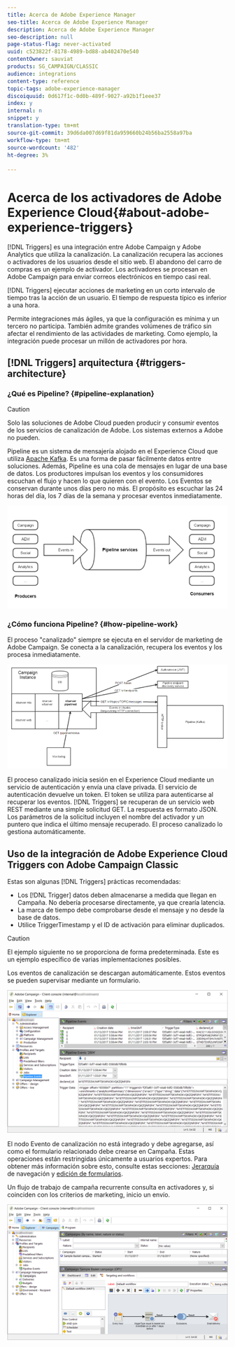 ```yaml
---
title: Acerca de Adobe Experience Manager
seo-title: Acerca de Adobe Experience Manager
description: Acerca de Adobe Experience Manager
seo-description: null
page-status-flag: never-activated
uuid: c523822f-8178-4989-bd88-ab402470e540
contentOwner: sauviat
products: SG_CAMPAIGN/CLASSIC
audience: integrations
content-type: reference
topic-tags: adobe-experience-manager
discoiquuid: 0d617f1c-0d0b-489f-9027-a92b1f1eee37
index: y
internal: n
snippet: y
translation-type: tm+mt
source-git-commit: 39d6da007d69f81da959660b24b56ba2558a97ba
workflow-type: tm+mt
source-wordcount: '482'
ht-degree: 3%

---
```



# Acerca de los activadores de Adobe Experience Cloud{#about-adobe-experience-triggers}

[!DNL Triggers] es una integración entre Adobe Campaign y Adobe Analytics que utiliza la canalización. La canalización recupera las acciones o activadores de los usuarios desde el sitio web. El abandono del carro de compras es un ejemplo de activador. Los activadores se procesan en Adobe Campaign para enviar correos electrónicos en tiempo casi real.

[!DNL Triggers] ejecutar acciones de marketing en un corto intervalo de tiempo tras la acción de un usuario. El tiempo de respuesta típico es inferior a una hora.

Permite integraciones más ágiles, ya que la configuración es mínima y un tercero no participa.
También admite grandes volúmenes de tráfico sin afectar el rendimiento de las actividades de marketing. Como ejemplo, la integración puede procesar un millón de activadores por hora.

## [!DNL Triggers] arquitectura {#triggers-architecture}

### ¿Qué es Pipeline? {#pipeline-explanation}

>[!CAUTION]
>
>Solo las soluciones de Adobe Cloud pueden producir y consumir eventos de los servicios de canalización de Adobe. Los sistemas externos a Adobe no pueden.

Pipeline es un sistema de mensajería alojado en el Experience Cloud que utiliza [Apache Kafka](http://kafka.apache.org/). Es una forma de pasar fácilmente datos entre soluciones. Además, Pipeline es una cola de mensajes en lugar de una base de datos. Los productores impulsan los eventos y los consumidores escuchan el flujo y hacen lo que quieren con el evento. Los Eventos se conservan durante unos días pero no más. El propósito es escuchar las 24 horas del día, los 7 días de la semana y procesar eventos inmediatamente.

![](assets/triggers_1.png)

### ¿Cómo funciona Pipeline? {#how-pipeline-work}

El proceso &quot;canalizado&quot; siempre se ejecuta en el servidor de marketing de Adobe Campaign. Se conecta a la canalización, recupera los eventos y los procesa inmediatamente.

![](assets/triggers_2.png)

El proceso canalizado inicia sesión en el Experience Cloud mediante un servicio de autenticación y envía una clave privada. El servicio de autenticación devuelve un token. El token se utiliza para autenticarse al recuperar los eventos. [!DNL Triggers] se recuperan de un servicio web REST mediante una simple solicitud GET. La respuesta es formato JSON. Los parámetros de la solicitud incluyen el nombre del activador y un puntero que indica el último mensaje recuperado. El proceso canalizado lo gestiona automáticamente.

## Uso de la integración de Adobe Experience Cloud Triggers con Adobe Campaign Classic

Estas son algunas [!DNL Triggers] prácticas recomendadas:

* Los [!DNL Trigger] datos deben almacenarse a medida que llegan en Campaña. No debería procesarse directamente, ya que crearía latencia.
* La marca de tiempo debe comprobarse desde el mensaje y no desde la base de datos.
* Utilice TriggerTimestamp y el ID de activación para eliminar duplicados.

>[!CAUTION]
>
>El ejemplo siguiente no se proporciona de forma predeterminada. Este es un ejemplo específico de varias implementaciones posibles.

Los eventos de canalización se descargan automáticamente. Estos eventos se pueden supervisar mediante un formulario.

![](assets/triggers_3.png)

El nodo Evento de canalización no está integrado y debe agregarse, así como el formulario relacionado debe crearse en Campaña. Estas operaciones están restringidas únicamente a usuarios expertos. Para obtener más información sobre esto, consulte estas secciones: [Jerarquía](../../configuration/using/about-navigation-hierarchy.md) de navegación y [edición de formularios](../../configuration/using/editing-forms.md).

Un flujo de trabajo de campaña recurrente consulta en activadores y, si coinciden con los criterios de marketing, inicio un envío.

![](assets/triggers_4.png)
